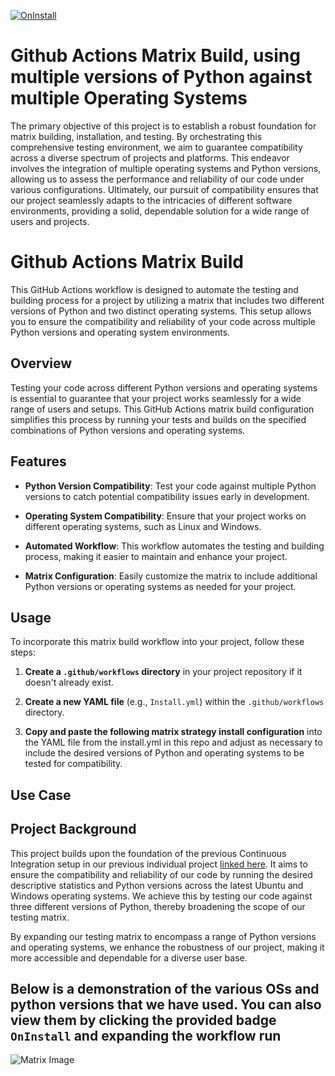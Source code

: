[![OnInstall](https://github.com/nogibjj/Osama-Matrix-Testing/actions/workflows/install.yml/badge.svg)](https://github.com/nogibjj/Osama-Matrix-Testing/actions/workflows/install.yml)

# Github Actions Matrix Build, using multiple versions of Python against multiple Operating Systems

The primary objective of this project is to establish a robust foundation for matrix building, installation, and testing. By orchestrating this comprehensive testing environment, we aim to guarantee compatibility across a diverse spectrum of projects and platforms. This endeavor involves the integration of multiple operating systems and Python versions, allowing us to assess the performance and reliability of our code under various configurations. Ultimately, our pursuit of compatibility ensures that our project seamlessly adapts to the intricacies of different software environments, providing a solid, dependable solution for a wide range of users and projects.



# Github Actions Matrix Build

This GitHub Actions workflow is designed to automate the testing and building process for a project by utilizing a matrix that includes two different versions of Python and two distinct operating systems. This setup allows you to ensure the compatibility and reliability of your code across multiple Python versions and operating system environments.

## Overview

Testing your code across different Python versions and operating systems is essential to guarantee that your project works seamlessly for a wide range of users and setups. This GitHub Actions matrix build configuration simplifies this process by running your tests and builds on the specified combinations of Python versions and operating systems.

## Features

- **Python Version Compatibility**: Test your code against multiple Python versions to catch potential compatibility issues early in development.

- **Operating System Compatibility**: Ensure that your project works on different operating systems, such as Linux and Windows.

- **Automated Workflow**: This workflow automates the testing and building process, making it easier to maintain and enhance your project.

- **Matrix Configuration**: Easily customize the matrix to include additional Python versions or operating systems as needed for your project.

## Usage

To incorporate this matrix build workflow into your project, follow these steps:

1. **Create a `.github/workflows` directory** in your project repository if it doesn't already exist.

2. **Create a new YAML file** (e.g., `Install.yml`) within the `.github/workflows` directory.

3. **Copy and paste the following matrix strategy install configuration** into the YAML file from the install.yml in this repo and adjust as necessary to include the desired versions of Python and operating systems to be tested for compatibility.


## Use Case
## Project Background

This project builds upon the foundation of the previous Continuous Integration setup in our previous individual project [linked here](https://github.com/nogibjj/Osama---Continuous-Integration-using-GitHub-Actions-of-Python-Data-Science-Project). It aims to ensure the compatibility and reliability of our code by running the desired descriptive statistics and Python versions across the latest Ubuntu and Windows operating systems. We achieve this by testing our code against three different versions of Python, thereby broadening the scope of our testing matrix.

By expanding our testing matrix to encompass a range of Python versions and operating systems, we enhance the robustness of our project, making it more accessible and dependable for a diverse user base.

## Below is a demonstration of the various OSs and python versions that we have used. You can also view them by clicking the provided badge `OnInstall` and expanding the workflow run

![Matrix Image](/output/matrix.jpg)

